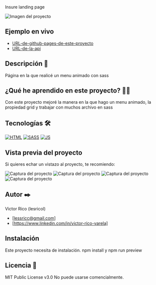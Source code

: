 Insure landing page

![Imagen del proyecto](https://raw.githubusercontent.com/Lesricol/insure-landing-page/main/design/desktop-preview.jpg)

## Ejemplo en vivo

- [URL-de-github-pages-de-este-proyecto](URL-de-github-pages-de-este-proyecto)
- [URL-de-la-api](URL-de-la-api)

## Descripción 📑

Página en la que realicé un menu animado con sass

## ¿Qué he aprendido en este proyecto? 🙇🏻

Con este proyecto mejoré la manera en la que hago un menu animado, la propiedad grid y trabajar con muchos archivo en sass

## Tecnologías 🛠

<!-- Iconos sacados de: https://github.com/hendrasob/badges/blob/master/README.md y https://github.com/alexandresanlim/Badges4-README.md-Profile -->

[![HTML](https://img.shields.io/badge/HTML5-E34F26?style=for-the-badge&logo=html5&logoColor=white)](https://es.wikipedia.org/wiki/HTML5)
[![SASS](https://img.shields.io/badge/Sass-CC6699?style=for-the-badge&logo=sass&logoColor=white)](https://es.wikipedia.org/wiki/sass)
[![JS](https://img.shields.io/badge/JavaScript-F7DF1E?style=for-the-badge&logo=javascript&logoColor=black)](https://es.wikipedia.org/wiki/JavaScript)

## Vista previa del proyecto

Si quieres echar un vistazo al proyecto, te recomiendo:

![Captura del proyecto](https://raw.githubusercontent.com/Lesricol/insure-landing-page/main/design/desktop-design.jpg)
![Captura del proyecto](https://raw.githubusercontent.com/Lesricol/insure-landing-page/main/design/active-states.jpg)
![Captura del proyecto](https://raw.githubusercontent.com/Lesricol/insure-landing-page/main/design/mobile-design.jpg)
![Captura del proyecto](https://raw.githubusercontent.com/Lesricol/insure-landing-page/main/design/mobile-nav-design.jpg)

## Autor ✒️

Victor Rico (lesricol)

- [lessricc@gmail.com]
- [https://www.linkedin.com/in/victor-rico-varela]


## Instalación

Este proyecto necesita de instalación. npm install y npm run preview

## Licencia 📄

MIT Public License v3.0
No puede usarse comencialmente.
